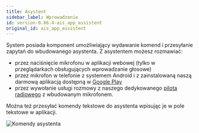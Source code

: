 ```yaml
---
title: Asystent
sidebar_label: Wprowadzenie
id: version-0.86.4-ais_app_assistent
original_id: ais_app_assistent
---
```


System posiada komponent umożliwiający wydawanie komend i przesyłanie zapytań do wbudowanego asystenta. Z asystentem możesz rozmawiać:
- przez naciśnięcie mikrofonu w aplikacji webowej (tylko w przeglądarkach obsługujących wprowadzanie głosowe)
- przez mikrofon w telefonie z systemem Android i z zainstalowaną naszą darmową aplikacją dostępną w [Google Play](https://play.google.com/store/apps/details?id=pl.sviete.dom)
- przez wywołanie usługi rozmowy z naszego dedykowanego [pilota radiowego](ais_remote_index) z wbudowanym mikrofonem.


Można też przesyłać komendy tekstowe do asystenta wpisując je w pole tekstowe w aplikacji.



![Komendy asystenta](/AIS-docs/img/en/frontend/frontend-assistant.png)
